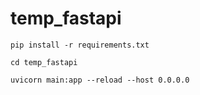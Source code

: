 # temp_fastapi

`pip install -r requirements.txt` 

`cd temp_fastapi`

`uvicorn main:app --reload --host 0.0.0.0`
